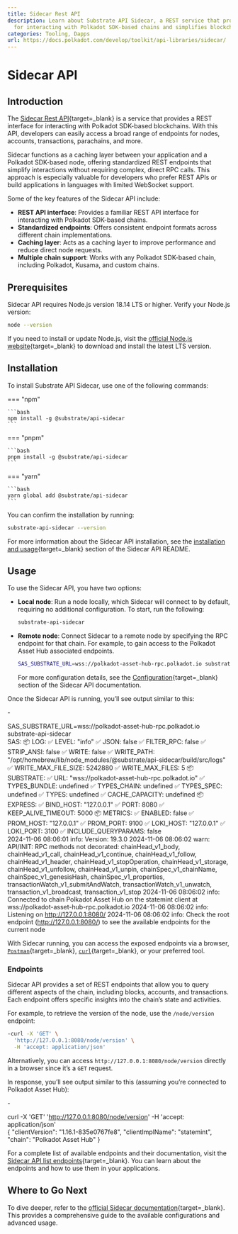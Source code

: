 ```yaml
---
title: Sidecar Rest API
description: Learn about Substrate API Sidecar, a REST service that provides endpoints
  for interacting with Polkadot SDK-based chains and simplifies blockchain interactions.
categories: Tooling, Dapps
url: https://docs.polkadot.com/develop/toolkit/api-libraries/sidecar/
---
```


# Sidecar API

## Introduction

The [Sidecar Rest API](https://github.com/paritytech/substrate-api-sidecar){target=\_blank} is a service that provides a REST interface for interacting with Polkadot SDK-based blockchains. With this API, developers can easily access a broad range of endpoints for nodes, accounts, transactions, parachains, and more.

Sidecar functions as a caching layer between your application and a Polkadot SDK-based node, offering standardized REST endpoints that simplify interactions without requiring complex, direct RPC calls. This approach is especially valuable for developers who prefer REST APIs or build applications in languages with limited WebSocket support.

Some of the key features of the Sidecar API include:

- **REST API interface**: Provides a familiar REST API interface for interacting with Polkadot SDK-based chains.
- **Standardized endpoints**: Offers consistent endpoint formats across different chain implementations.
- **Caching layer**: Acts as a caching layer to improve performance and reduce direct node requests.
- **Multiple chain support**: Works with any Polkadot SDK-based chain, including Polkadot, Kusama, and custom chains.

## Prerequisites

Sidecar API requires Node.js version 18.14 LTS or higher. Verify your Node.js version:

```bash
node --version
```

If you need to install or update Node.js, visit the [official Node.js website](https://nodejs.org/){target=\_blank} to download and install the latest LTS version.

## Installation

To install Substrate API Sidecar, use one of the following commands:

=== "npm"

    ```bash
    npm install -g @substrate/api-sidecar
    ```

=== "pnpm"

    ```bash
    pnpm install -g @substrate/api-sidecar
    ```

=== "yarn"

    ```bash
    yarn global add @substrate/api-sidecar
    ```

You can confirm the installation by running:

```bash
substrate-api-sidecar --version
```

For more information about the Sidecar API installation, see the [installation and usage](https://github.com/paritytech/substrate-api-sidecar?tab=readme-ov-file#npm-package-installation-and-usage){target=\_blank} section of the Sidecar API README.

## Usage

To use the Sidecar API, you have two options:

- **Local node**: Run a node locally, which Sidecar will connect to by default, requiring no additional configuration. To start, run the following:

    ```bash
    substrate-api-sidecar
    ```

- **Remote node**: Connect Sidecar to a remote node by specifying the RPC endpoint for that chain. For example, to gain access to the Polkadot Asset Hub associated endpoints.

    ```bash
    SAS_SUBSTRATE_URL=wss://polkadot-asset-hub-rpc.polkadot.io substrate-api-sidecar
    ```

    For more configuration details, see the [Configuration](https://github.com/paritytech/substrate-api-sidecar?tab=readme-ov-file#configuration){target=\_blank} section of the Sidecar API documentation.

Once the Sidecar API is running, you’ll see output similar to this:

-<div id="termynal" data-termynal>
    <span data-ty='input'><span class='file-path'></span>SAS_SUBSTRATE_URL=wss://polkadot-asset-hub-rpc.polkadot.io substrate-api-sidecar</span>
    <br>
    <span data-ty>SAS:</span>
    <span data-ty>📦 LOG:</span>
    <span data-ty>   ✅ LEVEL: "info"</span>
    <span data-ty>   ✅ JSON: false</span>
    <span data-ty>   ✅ FILTER_RPC: false</span>
    <span data-ty>   ✅ STRIP_ANSI: false</span>
    <span data-ty>   ✅ WRITE: false</span>
    <span data-ty>   ✅ WRITE_PATH: "/opt/homebrew/lib/node_modules/@substrate/api-sidecar/build/src/logs"</span>
    <span data-ty>   ✅ WRITE_MAX_FILE_SIZE: 5242880</span>
    <span data-ty>   ✅ WRITE_MAX_FILES: 5</span>
    <span data-ty>📦 SUBSTRATE:</span>
    <span data-ty>   ✅ URL: "wss://polkadot-asset-hub-rpc.polkadot.io"</span>
    <span data-ty>   ✅ TYPES_BUNDLE: undefined</span>
    <span data-ty>   ✅ TYPES_CHAIN: undefined</span>
    <span data-ty>   ✅ TYPES_SPEC: undefined</span>
    <span data-ty>   ✅ TYPES: undefined</span>
    <span data-ty>   ✅ CACHE_CAPACITY: undefined</span>
    <span data-ty>📦 EXPRESS:</span>
    <span data-ty>   ✅ BIND_HOST: "127.0.0.1"</span>
    <span data-ty>   ✅ PORT: 8080</span>
    <span data-ty>   ✅ KEEP_ALIVE_TIMEOUT: 5000</span>
    <span data-ty>📦 METRICS:</span>
    <span data-ty>   ✅ ENABLED: false</span>
    <span data-ty>   ✅ PROM_HOST: "127.0.0.1"</span>
    <span data-ty>   ✅ PROM_PORT: 9100</span>
    <span data-ty>   ✅ LOKI_HOST: "127.0.0.1"</span>
    <span data-ty>   ✅ LOKI_PORT: 3100</span>
    <span data-ty>   ✅ INCLUDE_QUERYPARAMS: false</span>
    <br>
    <span data-ty>2024-11-06 08:06:01 info: Version: 19.3.0</span>
    <span data-ty>2024-11-06 08:06:02 warn: API/INIT: RPC methods not decorated: chainHead_v1_body, chainHead_v1_call, chainHead_v1_continue, chainHead_v1_follow, chainHead_v1_header, chainHead_v1_stopOperation, chainHead_v1_storage, chainHead_v1_unfollow, chainHead_v1_unpin, chainSpec_v1_chainName, chainSpec_v1_genesisHash, chainSpec_v1_properties, transactionWatch_v1_submitAndWatch, transactionWatch_v1_unwatch, transaction_v1_broadcast, transaction_v1_stop</span>
    <span data-ty>2024-11-06 08:06:02 info: Connected to chain Polkadot Asset Hub on the statemint client at wss://polkadot-asset-hub-rpc.polkadot.io</span>
    <span data-ty>2024-11-06 08:06:02 info: Listening on http://127.0.0.1:8080/</span>
    <span data-ty>2024-11-06 08:06:02 info: Check the root endpoint (http://127.0.0.1:8080/) to see the available endpoints for the current node</span>
</div>

With Sidecar running, you can access the exposed endpoints via a browser, [`Postman`](https://www.postman.com/){target=\_blank}, [`curl`](https://curl.se/){target=\_blank}, or your preferred tool.

### Endpoints

Sidecar API provides a set of REST endpoints that allow you to query different aspects of the chain, including blocks, accounts, and transactions. Each endpoint offers specific insights into the chain’s state and activities.

For example, to retrieve the version of the node, use the `/node/version` endpoint:

```bash
-curl -X 'GET' \
  'http://127.0.0.1:8080/node/version' \
  -H 'accept: application/json'
```

Alternatively, you can access `http://127.0.0.1:8080/node/version` directly in a browser since it’s a `GET` request.

In response, you’ll see output similar to this (assuming you’re connected to Polkadot Asset Hub):

-<div id="termynal" data-termynal>
    <span data-ty="input"><span class="file-path"></span>curl -X 'GET' 'http://127.0.0.1:8080/node/version' -H 'accept: application/json'</span>
    <br>
    <span data-ty>{</span>
    <span data-ty>    "clientVersion": "1.16.1-835e0767fe8",</span>
    <span data-ty>    "clientImplName": "statemint",</span>
    <span data-ty>    "chain": "Polkadot Asset Hub"</span>
    <span data-ty>}</span>
</div>

For a complete list of available endpoints and their documentation, visit the [Sidecar API list endpoints](https://paritytech.github.io/substrate-api-sidecar/dist/){target=\_blank}. You can learn about the endpoints and how to use them in your applications.

## Where to Go Next

To dive deeper, refer to the [official Sidecar documentation](https://github.com/paritytech/substrate-api-sidecar?tab=readme-ov-file#substrateapi-sidecar){target=\_blank}. This provides a comprehensive guide to the available configurations and advanced usage.
